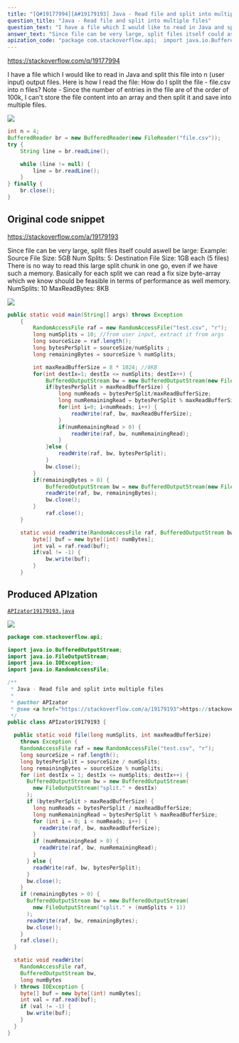```yaml
---
title: "[Q#19177994][A#19179193] Java - Read file and split into multiple files"
question_title: "Java - Read file and split into multiple files"
question_text: "I have a file which I would like to read in Java and split this file into n (user input) output files. Here is how I read the file: How do I split the file - file.csv into n files? Note - Since the number of entries in the file are of the order of 100k, I can't store the file content into an array and then split it and save into multiple files."
answer_text: "Since file can be very large, split files itself could aswell be large: Example: Source File Size: 5GB Num Splits: 5: Destination File Size: 1GB each (5 files) There is no way to read this large split chunk in one go, even if we have such a memory. Basically for each split we can read a fix size byte-array which we know should be feasible in terms of performance as well memory. NumSplits: 10 MaxReadBytes: 8KB"
apization_code: "package com.stackoverflow.api;  import java.io.BufferedOutputStream; import java.io.FileOutputStream; import java.io.IOException; import java.io.RandomAccessFile;  /**  * Java - Read file and split into multiple files  *  * @author APIzator  * @see <a href=\"https://stackoverflow.com/a/19179193\">https://stackoverflow.com/a/19179193</a>  */ public class APIzator19179193 {    public static void file(long numSplits, int maxReadBufferSize)     throws Exception {     RandomAccessFile raf = new RandomAccessFile(\"test.csv\", \"r\");     long sourceSize = raf.length();     long bytesPerSplit = sourceSize / numSplits;     long remainingBytes = sourceSize % numSplits;     for (int destIx = 1; destIx <= numSplits; destIx++) {       BufferedOutputStream bw = new BufferedOutputStream(         new FileOutputStream(\"split.\" + destIx)       );       if (bytesPerSplit > maxReadBufferSize) {         long numReads = bytesPerSplit / maxReadBufferSize;         long numRemainingRead = bytesPerSplit % maxReadBufferSize;         for (int i = 0; i < numReads; i++) {           readWrite(raf, bw, maxReadBufferSize);         }         if (numRemainingRead > 0) {           readWrite(raf, bw, numRemainingRead);         }       } else {         readWrite(raf, bw, bytesPerSplit);       }       bw.close();     }     if (remainingBytes > 0) {       BufferedOutputStream bw = new BufferedOutputStream(         new FileOutputStream(\"split.\" + (numSplits + 1))       );       readWrite(raf, bw, remainingBytes);       bw.close();     }     raf.close();   }    static void readWrite(     RandomAccessFile raf,     BufferedOutputStream bw,     long numBytes   ) throws IOException {     byte[] buf = new byte[(int) numBytes];     int val = raf.read(buf);     if (val != -1) {       bw.write(buf);     }   } }"
---
```


https://stackoverflow.com/q/19177994

I have a file which I would like to read in Java and split this file into n (user input) output files. Here is how I read the file:
How do I split the file - file.csv into n files?
Note - Since the number of entries in the file are of the order of 100k, I can&#x27;t store the file content into an array and then split it and save into multiple files.


<div class="code-logo"><img src="/stackoverflow.png" /></div>

```java
int n = 4;
BufferedReader br = new BufferedReader(new FileReader("file.csv"));
try {
    String line = br.readLine();

    while (line != null) {
        line = br.readLine();
    }
} finally {
    br.close();
}
```


## Original code snippet

https://stackoverflow.com/a/19179193

Since file can be very large, split files itself could aswell be large:
Example:
Source File Size: 5GB
Num Splits: 5: Destination
File Size: 1GB each (5 files)
There is no way to read this large split chunk in one go, even if we have such a memory. Basically for each split we can read a fix size byte-array which we know should be feasible in terms of performance as well memory.
NumSplits: 10 MaxReadBytes: 8KB

<div class="code-logo"><img src="/stackoverflow.png" /></div>

```java
public static void main(String[] args) throws Exception
    {
        RandomAccessFile raf = new RandomAccessFile("test.csv", "r");
        long numSplits = 10; //from user input, extract it from args
        long sourceSize = raf.length();
        long bytesPerSplit = sourceSize/numSplits ;
        long remainingBytes = sourceSize % numSplits;

        int maxReadBufferSize = 8 * 1024; //8KB
        for(int destIx=1; destIx <= numSplits; destIx++) {
            BufferedOutputStream bw = new BufferedOutputStream(new FileOutputStream("split."+destIx));
            if(bytesPerSplit > maxReadBufferSize) {
                long numReads = bytesPerSplit/maxReadBufferSize;
                long numRemainingRead = bytesPerSplit % maxReadBufferSize;
                for(int i=0; i<numReads; i++) {
                    readWrite(raf, bw, maxReadBufferSize);
                }
                if(numRemainingRead > 0) {
                    readWrite(raf, bw, numRemainingRead);
                }
            }else {
                readWrite(raf, bw, bytesPerSplit);
            }
            bw.close();
        }
        if(remainingBytes > 0) {
            BufferedOutputStream bw = new BufferedOutputStream(new FileOutputStream("split."+(numSplits+1)));
            readWrite(raf, bw, remainingBytes);
            bw.close();
        }
            raf.close();
    }

    static void readWrite(RandomAccessFile raf, BufferedOutputStream bw, long numBytes) throws IOException {
        byte[] buf = new byte[(int) numBytes];
        int val = raf.read(buf);
        if(val != -1) {
            bw.write(buf);
        }
    }
```

## Produced APIzation

[`APIzator19179193.java`](https://github.com/pasqualesalza/apization/raw/main/data/search/APIzator19179193.java)

<div class="code-logo"><img src="/apizator.png" /></div>

```java
package com.stackoverflow.api;

import java.io.BufferedOutputStream;
import java.io.FileOutputStream;
import java.io.IOException;
import java.io.RandomAccessFile;

/**
 * Java - Read file and split into multiple files
 *
 * @author APIzator
 * @see <a href="https://stackoverflow.com/a/19179193">https://stackoverflow.com/a/19179193</a>
 */
public class APIzator19179193 {

  public static void file(long numSplits, int maxReadBufferSize)
    throws Exception {
    RandomAccessFile raf = new RandomAccessFile("test.csv", "r");
    long sourceSize = raf.length();
    long bytesPerSplit = sourceSize / numSplits;
    long remainingBytes = sourceSize % numSplits;
    for (int destIx = 1; destIx <= numSplits; destIx++) {
      BufferedOutputStream bw = new BufferedOutputStream(
        new FileOutputStream("split." + destIx)
      );
      if (bytesPerSplit > maxReadBufferSize) {
        long numReads = bytesPerSplit / maxReadBufferSize;
        long numRemainingRead = bytesPerSplit % maxReadBufferSize;
        for (int i = 0; i < numReads; i++) {
          readWrite(raf, bw, maxReadBufferSize);
        }
        if (numRemainingRead > 0) {
          readWrite(raf, bw, numRemainingRead);
        }
      } else {
        readWrite(raf, bw, bytesPerSplit);
      }
      bw.close();
    }
    if (remainingBytes > 0) {
      BufferedOutputStream bw = new BufferedOutputStream(
        new FileOutputStream("split." + (numSplits + 1))
      );
      readWrite(raf, bw, remainingBytes);
      bw.close();
    }
    raf.close();
  }

  static void readWrite(
    RandomAccessFile raf,
    BufferedOutputStream bw,
    long numBytes
  ) throws IOException {
    byte[] buf = new byte[(int) numBytes];
    int val = raf.read(buf);
    if (val != -1) {
      bw.write(buf);
    }
  }
}

```
